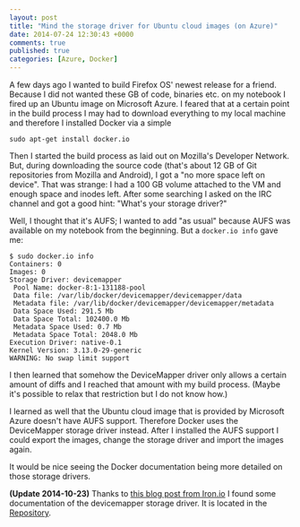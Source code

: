 ```yaml
---
layout: post
title: "Mind the storage driver for Ubuntu cloud images (on Azure)"
date: 2014-07-24 12:30:43 +0000
comments: true
published: true
categories: [Azure, Docker]
---
```


A few days ago I wanted to build Firefox OS' newest release for a
friend. Because I did not wanted these GB of code, binaries etc. on my
notebook I fired up an Ubuntu image on Microsoft Azure. I feared that
at a certain point in the build process I may had to download
everything to my local machine and therefore I installed Docker via a
simple

```
sudo apt-get install docker.io
``` 

Then I started the build process as laid out on Mozilla's Developer
Network. But, during downloading the source code (that's about 12 GB
of Git repositories from Mozilla and Android), I got a "no more space
left on device". That was strange: I had a 100 GB volume attached to
the VM and enough space and inodes left. After some searching I asked
on the IRC channel and got a good hint: "What's your storage driver?" 

Well, I thought that it's AUFS; I wanted to add "as usual" because
AUFS was available on my notebook from the beginning. But a `docker.io
info` gave me:

```
$ sudo docker.io info
Containers: 0
Images: 0
Storage Driver: devicemapper
 Pool Name: docker-8:1-131188-pool
 Data file: /var/lib/docker/devicemapper/devicemapper/data
 Metadata file: /var/lib/docker/devicemapper/devicemapper/metadata
 Data Space Used: 291.5 Mb
 Data Space Total: 102400.0 Mb
 Metadata Space Used: 0.7 Mb
 Metadata Space Total: 2048.0 Mb
Execution Driver: native-0.1
Kernel Version: 3.13.0-29-generic
WARNING: No swap limit support
```

I then learned that somehow the DeviceMapper driver only allows a
certain amount of diffs and I reached that amount with my build
process. (Maybe it's possible to relax that restriction but I do not
know how.)

I learned as well that the Ubuntu cloud image that is provided by
Microsoft Azure doesn't have AUFS support. Therefore Docker uses the
DeviceMapper storage driver instead. After I installed the AUFS
support I could export the images, change the storage driver and
import the images again.

It would be nice seeing the Docker documentation being more detailed
on those storage drivers.

**(Update 2014-10-23)** Thanks to
 [this blog post from Iron.io](http://blog.iron.io/2014/10/docker-in-production-what-weve-learned.html)
 I found some documentation of the devicemapper storage driver. It is
 located in the
 [Repository](https://github.com/docker/docker/tree/master/daemon/graphdriver/devmapper). 
